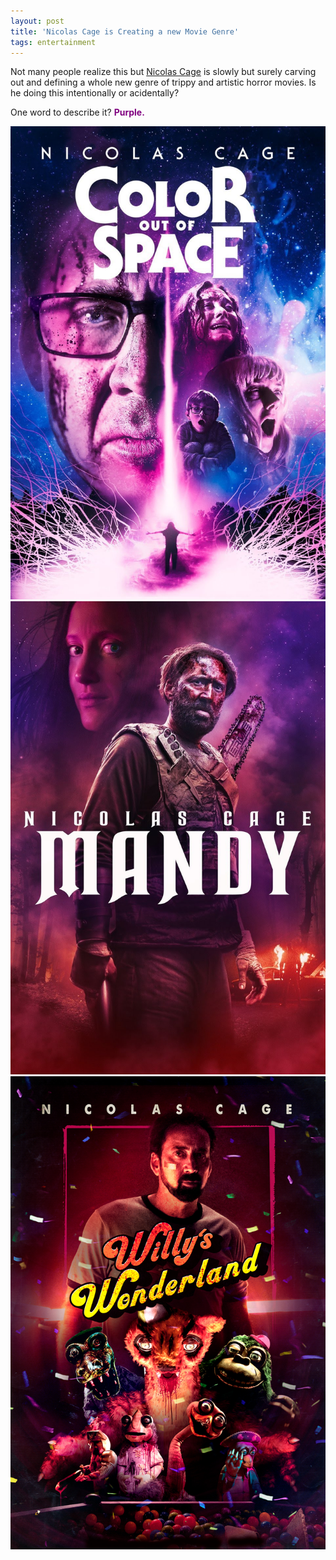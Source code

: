 ```yaml
---
layout: post
title: 'Nicolas Cage is Creating a new Movie Genre'
tags: entertainment
---
```


Not many people realize this but [Nicolas Cage](https://www.reddit.com/r/onetruegod/) is slowly but surely carving out and defining a whole new genre of trippy and artistic horror movies. Is he doing this intentionally or acidentally?

One word to describe it? <span style="color: purple;"><strong>Purple.</strong></span>

<center>
  <a href="https://www.imdb.com/title/tt5073642/"><img src="/assets/posts/cage-genre/out-of-space.jpeg" /></a>
  <a href="https://www.imdb.com/title/tt6998518/"><img src="/assets/posts/cage-genre/mandy.jpeg" /></a>
  <a href="https://www.imdb.com/title/tt8114980/"><img src="/assets/posts/cage-genre/willy.jpeg" /></a>
</center>
